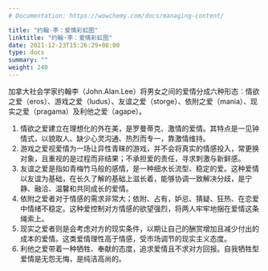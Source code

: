 ```yaml
---
# Documentation: https://wowchemy.com/docs/managing-content/

title: "约翰·李：爱情彩虹图"
linktitle: "约翰·李：爱情彩虹图"
date: 2021-12-23T15:26:29+08:00
type: docs
summary: ""
weight: 240
---
```


<!--more-->

加拿大社会学家约翰李（John.Alan.Lee）将男女之间的爱情分成六种形态︰情欲之爱（eros）、游戏之爱（ludus）、友谊之爱（storge）、依附之爱（mania）、现实之爱（pragama）及利他之爱（agape）。

1. 情欲之爱建立在理想化的外在美，是罗曼蒂克、激情的爱情。其特点是一见钟情式，以貌取人、缺少心灵沟通、热烈而专一，靠激情维持。
2. 游戏之爱视爱情为一场让异性青睐的游戏，并不会将真实的情感投入，常更换对象，且重视的是过程而非结果；不承担爱的责任，寻求刺激与新鲜感。
3. 友谊之爱是指如青梅竹马般的感情，是一种细水长流型、稳定的爱。这种爱情以友谊为基础，在长久了解的基础上滋长着，能够协调一致解决分歧，是宁静、融洽、温馨和共同成长的爱情。
4. 依附之爱者对于情感的需求非常大；依附、占有，妒忌、猜疑、狂热、在恋爱中情绪不稳定。这种爱控制对方情感的欲望强烈，将两人牢牢地捆在爱情这条绳索上。
5. 现实之爱者则是会考虑对方的现实条件，以期让自己的酬赏增加且减少付出的成本的爱情。这类爱情理性高于情感，受市场调节的现实主义态度。
6. 利他之爱带着一种牺牲、奉献的态度，追求爱情且不求对方回报。自我牺牲型爱情是无怨无悔，是纯洁高尚的。